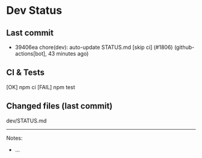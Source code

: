 # Dev Status

## Last commit
- 39406ea chore(dev): auto-update STATUS.md [skip ci] (#1806) (github-actions[bot], 43 minutes ago)
## CI & Tests
[OK] npm ci
[FAIL] npm test

## Changed files (last commit)
dev/STATUS.md

---
Notes:
- ...
